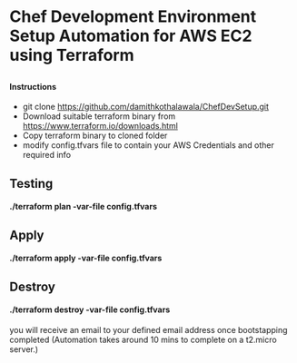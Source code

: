 # Chef Development Environment Setup Automation for AWS EC2 using Terraform

##

#### Instructions
* git clone https://github.com/damithkothalawala/ChefDevSetup.git
* Download suitable terraform binary from https://www.terraform.io/downloads.html
* Copy terraform binary to cloned folder
* modify config.tfvars file to contain your AWS Credentials and other required info


## Testing 

#### ./terraform plan -var-file config.tfvars

## Apply 

#### ./terraform apply -var-file config.tfvars

## Destroy

#### ./terraform destroy -var-file config.tfvars

you will receive an email to your defined email address once bootstapping completed (Automation takes around 10 mins to complete on a t2.micro server.)

